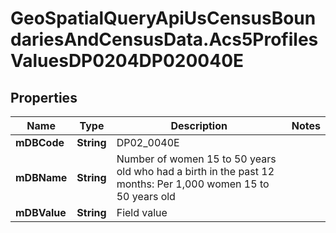 # GeoSpatialQueryApiUsCensusBoundariesAndCensusData.Acs5ProfilesValuesDP0204DP020040E

## Properties

Name | Type | Description | Notes
------------ | ------------- | ------------- | -------------
**mDBCode** | **String** | DP02_0040E | 
**mDBName** | **String** | Number of women 15 to 50 years old who had a birth in the past 12 months: Per 1,000 women 15 to 50 years old | 
**mDBValue** | **String** | Field value | 


